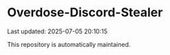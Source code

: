 # Overdose-Discord-Stealer

Last updated: 2025-07-05 20:10:15

This repository is automatically maintained.
